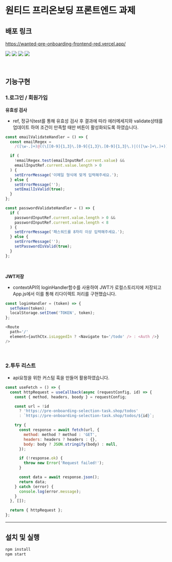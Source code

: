 # 원티드 프리온보딩 프론트엔드 과제

## 배포 링크

https://wanted-pre-onboarding-frontend-red.vercel.app/

<img src="https://img.shields.io/badge/react-%23444444.svg?style=for-the-badge&logo=react&logoColor=%2361DAFB"> <img src="https://img.shields.io/badge/styled--components-DB7093?style=for-the-badge&logo=styled-components&logoColor=white"> <img src="https://img.shields.io/badge/react_router@6-%23CA4245.svg?style=for-the-badge&logo=router"> <img src="https://img.shields.io/badge/contextAPI-%2309D3AC.svg?style=for-the-badge">

<br />

## 기능구현

### 1.로그인 / 회원가입

**유효성 검사**

- ref, 정규식test를 통해 유효성 검사 후 결과에 따라 에러메세지와 validate상태를 업데이트 하여 조건이 만족할 때만 버튼이 활성화되도록 하였습니다.

```js
const emailValidateHandler = () => {
  const emailRegex =
    /([\w-.]+)@((\[[0-9]{1,3}\.[0-9]{1,3}\.[0-9]{1,3}\.)|(([\w-]+\.)+))([a-zA-Z]{2,4}|[0-9]{1,3})(\]?)$/;

  if (
    !emailRegex.test(emailInputRef.current.value) &&
    emailInputRef.current.value.length > 0
  ) {
    setErrorMessage('이메일 형식에 맞게 입력해주세요.');
  } else {
    setErrorMessage('');
    setEmailIsValid(true);
  }
};

const passwordValidateHandler = () => {
  if (
    passwordInputRef.current.value.length > 0 &&
    passwordInputRef.current.value.length < 8
  ) {
    setErrorMessage('패스워드를 8자리 이상 입력해주세요.');
  } else {
    setErrorMessage('');
    setPasswordIsValid(true);
  }
};
```

<br />

**JWT저장**

- contextAPI의 loginHandler함수를 사용하여 JWT가 로컬스토리지에 저장되고 App.js에서 이를 통해 리다이렉트 처리를 구현했습니다.

```js
const loginHandler = (token) => {
  setToken(token);
  localStorage.setItem('TOKEN', token);
};
```

```js
<Route
  path='/'
  element={authCtx.isLoggedIn ? <Navigate to='/todo' /> : <Auth />}
/>
```

<br />

### 2.투두 리스트

- api요청을 위한 커스텀 훅을 만들어 활용하였습니다.

```js
const useFetch = () => {
  const httpRequest = useCallback(async (requestConfig, id) => {
    const { method, headers, boody } = requestConfig;

    const url = !id
      ? 'https://pre-onboarding-selection-task.shop/todos'
      : `https://pre-onboarding-selection-task.shop/todos/${id}`;

    try {
      const response = await fetch(url, {
        method: method ? method : 'GET',
        headers: headers ? headers : {},
        body: body ? JSON.stringify(body) : null,
      });

      if (!response.ok) {
        throw new Error('Request failed!');
      }

      const data = await response.json();
      return data;
    } catch (error) {
      console.log(error.message);
    }
  }, []);

  return { httpRequest };
};
```

---

## 설치 및 실행

```js
npm install
npm start
```
